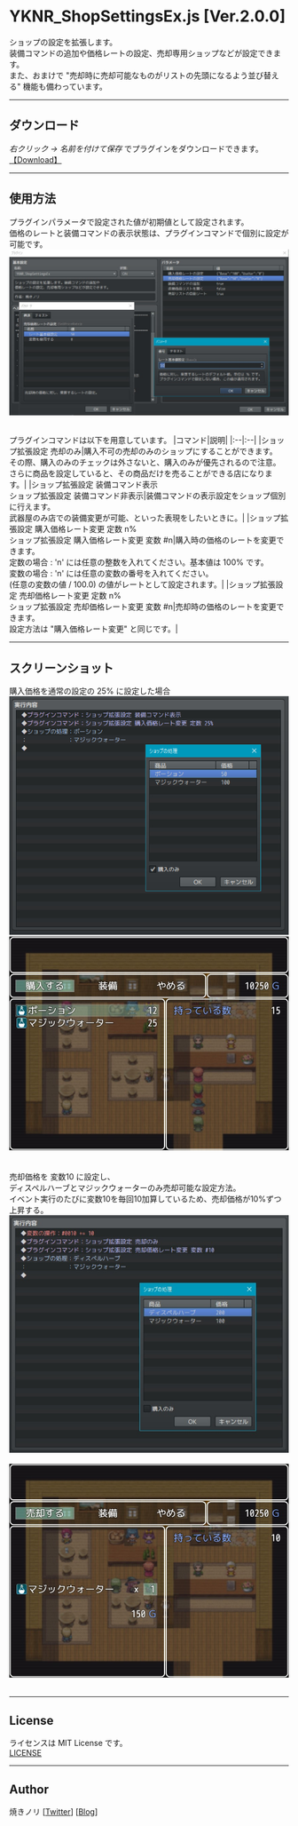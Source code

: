 # YKNR_ShopSettingsEx.js [Ver.2.0.0]
ショップの設定を拡張します。  
装備コマンドの追加や価格レートの設定、売却専用ショップなどが設定できます。  
また、おまけで "売却時に売却可能なものがリストの先頭になるよう並び替える" 機能も備わっています。

---

<!-- ここからURL一覧 -->
[LICENSE]: ./LICENSE
[【Download】]: https://raw.githubusercontent.com/Yakinori0424/RPGMakerMVPlugins/master/plugins/YKNR_ShopSettingsEx/YKNR_ShopSettingsEx.js
<!-- ここまでURL一覧 -->

## ダウンロード
*右クリック → 名前を付けて保存* でプラグインをダウンロードできます。  
[【Download】][]

---
## 使用方法
プラグインパラメータで設定された値が初期値として設定されます。  
価格のレートと装備コマンドの表示状態は、プラグインコマンドで個別に設定が可能です。
![](./res/YKNR_ShopSettingsEx_01.jpg)<br><br>

プラグインコマンドは以下を用意しています。
|コマンド|説明|
|:--|:--|
|ショップ拡張設定 売却のみ|購入不可の売却のみのショップにすることができます。<br>その際、購入のみのチェックは外さないと、購入のみが優先されるので注意。<br>さらに商品を設定していると、その商品だけを売ることができる店になります。|
|ショップ拡張設定 装備コマンド表示<br>ショップ拡張設定 装備コマンド非表示|装備コマンドの表示設定をショップ個別に行えます。<br>武器屋のみ店での装備変更が可能、といった表現をしたいときに。|
|ショップ拡張設定 購入価格レート変更 定数 n%<br>ショップ拡張設定 購入価格レート変更 変数 #n|購入時の価格のレートを変更できます。<br>定数の場合 : 'n' には任意の整数を入れてください。基本値は 100% です。<br>変数の場合 : 'n' には任意の変数の番号を入れてください。<br>(任意の変数の値 / 100.0) の値がレートとして設定されます。|
|ショップ拡張設定 売却価格レート変更 定数 n%<br>ショップ拡張設定 売却価格レート変更 変数 #n|売却時の価格のレートを変更できます。<br>設定方法は "購入価格レート変更" と同じです。|

---
## スクリーンショット
購入価格を通常の設定の 25% に設定した場合  
![](./res/YKNR_ShopSettingsEx_02-1.jpg)<br>
![](./res/YKNR_ShopSettingsEx_02-2.jpg)<br><br>
<br>
売却価格を 変数10 に設定し、  
ディスペルハーブとマジックウォーターのみ売却可能な設定方法。  
イベント実行のたびに変数10を毎回10加算しているため、売却価格が10%ずつ上昇する。  
![](./res/YKNR_ShopSettingsEx_03-1.jpg)<br><br>
![](./res/YKNR_ShopSettingsEx_03-2.jpg)<br><br>

---
## License
ライセンスは MIT License です。  
[LICENSE][]

---
## Author
焼きノリ
[[Twitter](https://twitter.com/Noritake0424)]
[[Blog](http://mata-tuku.ldblog.jp/)]
